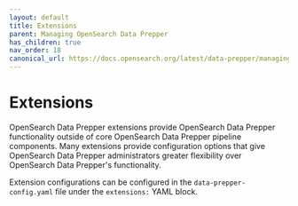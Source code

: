 ```yaml
---
layout: default
title: Extensions
parent: Managing OpenSearch Data Prepper
has_children: true
nav_order: 18
canonical_url: https://docs.opensearch.org/latest/data-prepper/managing-data-prepper/extensions/extensions/
---
```


# Extensions

OpenSearch Data Prepper extensions provide OpenSearch Data Prepper functionality outside of core OpenSearch Data Prepper pipeline components.
Many extensions provide configuration options that give OpenSearch Data Prepper administrators greater flexibility over OpenSearch Data Prepper's functionality.

Extension configurations can be configured in the `data-prepper-config.yaml` file under the `extensions:` YAML block.


